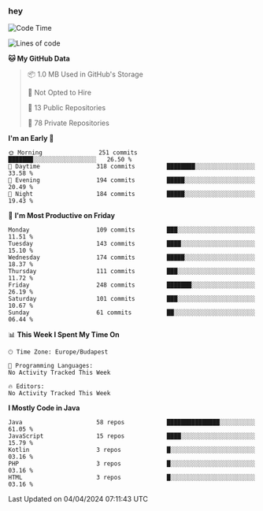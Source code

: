 ### hey

<!--START_SECTION:waka-->
![Code Time](http://img.shields.io/badge/Code%20Time-980%20hrs%2043%20mins-blue)

![Lines of code](https://img.shields.io/badge/From%20Hello%20World%20I%27ve%20Written-1.1%20million%20lines%20of%20code-blue)

**🐱 My GitHub Data** 

> 📦 1.0 MB Used in GitHub's Storage 
 > 
> 🚫 Not Opted to Hire
 > 
> 📜 13 Public Repositories 
 > 
> 🔑 78 Private Repositories 
 > 
**I'm an Early 🐤** 

```text
🌞 Morning                251 commits         ███████░░░░░░░░░░░░░░░░░░   26.50 % 
🌆 Daytime                318 commits         ████████░░░░░░░░░░░░░░░░░   33.58 % 
🌃 Evening                194 commits         █████░░░░░░░░░░░░░░░░░░░░   20.49 % 
🌙 Night                  184 commits         █████░░░░░░░░░░░░░░░░░░░░   19.43 % 
```
📅 **I'm Most Productive on Friday** 

```text
Monday                   109 commits         ███░░░░░░░░░░░░░░░░░░░░░░   11.51 % 
Tuesday                  143 commits         ████░░░░░░░░░░░░░░░░░░░░░   15.10 % 
Wednesday                174 commits         █████░░░░░░░░░░░░░░░░░░░░   18.37 % 
Thursday                 111 commits         ███░░░░░░░░░░░░░░░░░░░░░░   11.72 % 
Friday                   248 commits         ███████░░░░░░░░░░░░░░░░░░   26.19 % 
Saturday                 101 commits         ███░░░░░░░░░░░░░░░░░░░░░░   10.67 % 
Sunday                   61 commits          ██░░░░░░░░░░░░░░░░░░░░░░░   06.44 % 
```


📊 **This Week I Spent My Time On** 

```text
🕑︎ Time Zone: Europe/Budapest

💬 Programming Languages: 
No Activity Tracked This Week

🔥 Editors: 
No Activity Tracked This Week
```

**I Mostly Code in Java** 

```text
Java                     58 repos            ███████████████░░░░░░░░░░   61.05 % 
JavaScript               15 repos            ████░░░░░░░░░░░░░░░░░░░░░   15.79 % 
Kotlin                   3 repos             █░░░░░░░░░░░░░░░░░░░░░░░░   03.16 % 
PHP                      3 repos             █░░░░░░░░░░░░░░░░░░░░░░░░   03.16 % 
HTML                     3 repos             █░░░░░░░░░░░░░░░░░░░░░░░░   03.16 % 
```




 Last Updated on 04/04/2024 07:11:43 UTC
<!--END_SECTION:waka-->
